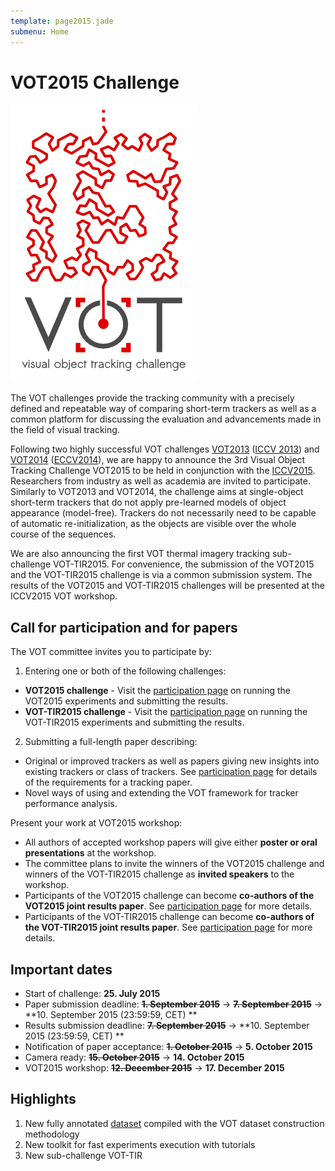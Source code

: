 ```yaml
---
template: page2015.jade
submenu: Home
---
```


# VOT2015 Challenge

<img class="logo float-right frame" src="../img/vot2015_logo_website_large.png" alt="VOT2015" />

The VOT challenges provide the tracking community with a precisely defined and repeatable way of comparing short-term trackers as well as a common platform for discussing the evaluation and advancements made in the field of visual tracking.

Following two highly successful VOT challenges [VOT2013](/vot2013/) ([ICCV 2013](http://www.iccv2013.org/)) and [VOT2014](/vot2014/) ([ECCV2014](http://eccv2014.org/)), we are happy to announce the 3rd Visual Object Tracking Challenge VOT2015 to be held in conjunction with the [ICCV2015](http://pamitc.org/iccv15/). Researchers from industry as well as academia are invited to participate. Similarly to VOT2013 and VOT2014, the challenge aims at single-object short-term trackers that do not apply pre-learned models of object appearance (model-free). Trackers do not necessarily need to be capable of automatic re-initialization, as the objects are visible over the whole course of the sequences.

We are also announcing the first VOT thermal imagery tracking sub-challenge VOT-TIR2015. For convenience, the submission of the VOT2015 and the VOT-TIR2015 challenge is via a common submission system. The results of the VOT2015 and VOT-TIR2015 challenges will be presented at the ICCV2015 VOT workshop.


## Call for participation and for papers

The VOT committee invites you to participate by:

1. Entering one or both of the following challenges:
  * **VOT2015 challenge** - Visit the [participation page](participation.html) on running the VOT2015 experiments and submitting the results.
  * **VOT-TIR2015 challenge** - Visit the [participation page](participation.html) on running the VOT-TIR2015 experiments and submitting the results.
2. Submitting a full-length paper describing:
  * Original or improved trackers as well as papers giving new insights into existing trackers or class of trackers. See [participation page](participation.html) for details of the requirements for a tracking paper.
  * Novel ways of using and extending the VOT framework for tracker performance analysis.


Present your work at VOT2015 workshop:
 * All authors of accepted workshop papers will give either **poster or oral presentations** at the workshop.
 * The committee plans to invite the winners of the VOT2015 challenge and winners of the VOT-TIR2015 challenge as **invited speakers** to the workshop. 
 * Participants of the VOT2015 challenge can become **co-authors of the VOT2015 joint results paper**. See [participation page](participation.html) for more details.
 * Participants of the VOT-TIR2015 challenge can become **co-authors of the VOT-TIR2015 joint results paper**. See [participation page](participation.html) for more details.

## Important dates 

* Start of challenge: **25. July 2015**
* Paper submission deadline: ~~**1. September 2015**~~ -> ~~**7. September 2015**~~ -> **10. September 2015 (23:59:59, CET) **
* Results submission deadline: ~~**7. September 2015**~~ -> **10. September 2015 (23:59:59, CET) **
* Notification of paper acceptance: ~~**1. October 2015**~~ -> **5. October 2015**
* Camera ready: ~~**15. October 2015**~~ -> **14. October 2015**
* VOT2015 workshop: ~~**12. December 2015**~~ -> **17. December 2015**

## Highlights

1. New fully annotated [dataset](dataset.html) compiled with the VOT dataset construction methodology
2. New toolkit for fast experiments execution with tutorials
3. New sub-challenge VOT-TIR


